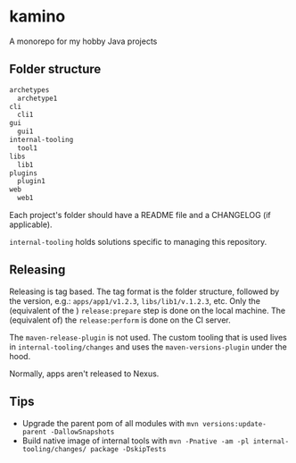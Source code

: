 # kamino

A monorepo for my hobby Java projects

## Folder structure

```txt
archetypes
  archetype1
cli
  cli1
gui
  gui1    
internal-tooling
  tool1
libs
  lib1
plugins
  plugin1
web
  web1  
```

Each project's folder should have a README file and a CHANGELOG (if applicable).

`internal-tooling` holds solutions specific to managing this repository.

## Releasing

Releasing is tag based. The tag format is the folder structure,
followed by the version, e.g.: `apps/app1/v1.2.3`, `libs/lib1/v.1.2.3`, etc.
Only the (equivalent of the ) `release:prepare` step is done on the local machine.
The (equivalent of) the `release:perform` is done on the CI server.

The `maven-release-plugin` is not used. The custom tooling that is used
lives in `internal-tooling/changes` and uses the `maven-versions-plugin`
under the hood.

Normally, apps aren't released to Nexus.

## Tips

- Upgrade the parent pom of all modules with `mvn versions:update-parent -DallowSnapshots`
- Build native image of internal tools with `mvn -Pnative -am -pl internal-tooling/changes/ package -DskipTests`

